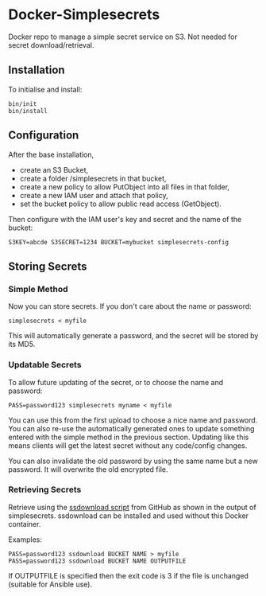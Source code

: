 # Docker-Simplesecrets
Docker repo to manage a simple secret service on S3. Not needed for secret download/retrieval.

## Installation
To initialise and install:
```
bin/init
bin/install
```

## Configuration 

After the base installation, 
* create an S3 Bucket, 
* create a folder /simplesecrets in that bucket,
* create a new policy to allow PutObject into all files in that folder,
* create a new IAM user and attach that policy,
* set the bucket policy to allow public read access (GetObject).

Then configure with the IAM user's key and secret and the name of the bucket:
```
S3KEY=abcde S3SECRET=1234 BUCKET=mybucket simplesecrets-config
```

## Storing Secrets

### Simple Method
Now you can store secrets. If you don't care about the name or password:
```
simplesecrets < myfile 
```
This will automatically generate a password, and the secret will be stored by its MD5.

### Updatable Secrets
To allow future updating of the secret, or to choose the name and password:
```
PASS=password123 simplesecrets myname < myfile 
```
You can use this from the first upload to choose a nice name and password. 
You can also re-use the automatically generated ones to update something entered with 
the simple method in the previous section.
Updating like this means clients will get the latest secret without any code/config changes.

You can also invalidate the old password by using the same name but a new password.
It will overwrite the old encrypted file.

### Retrieving Secrets
Retrieve using the [ssdownload script](https://raw.github.com/j842/scripts/master/ssdownload) from GitHub
as shown in the output of simplesecrets.
ssdownload can be installed and used without this Docker container.

Examples:
```
PASS=password123 ssdownload BUCKET NAME > myfile
PASS=password123 ssdownload BUCKET NAME OUTPUTFILE
```
If OUTPUTFILE is specified then the exit code is 3 if the file is unchanged (suitable for Ansible use).
